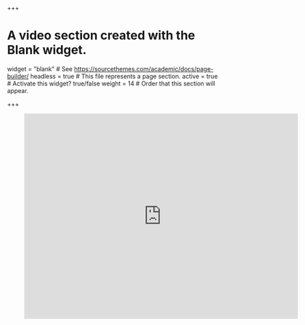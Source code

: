 +++
# A video section created with the Blank widget.

widget = "blank"  # See https://sourcethemes.com/academic/docs/page-builder/
headless = true  # This file represents a page section.
active = true  # Activate this widget? true/false
weight = 14  # Order that this section will appear.

+++

<figure class="video_container">
  <iframe width="640" height="480" src="https://www.youtube.com/embed/7w6MjJ7Cz8U?autoplay=1&controls=0" frameborder="0" allowfullscreen="true"> </iframe>
</figure>


